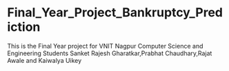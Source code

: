 # Final_Year_Project_Bankruptcy_Prediction
This is the Final Year project for VNIT Nagpur Computer Science and Engineering Students Sanket Rajesh Gharatkar,Prabhat Chaudhary,Rajat Awale and Kaiwalya Uikey

